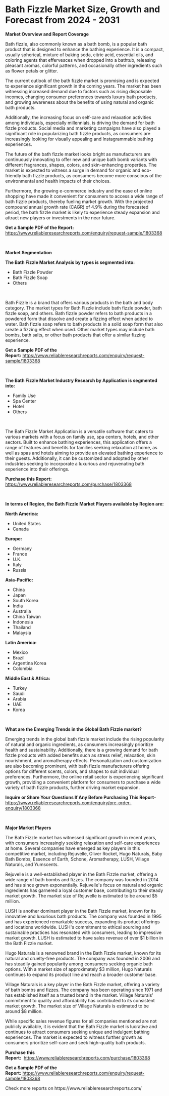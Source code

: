 <p><h1>Bath Fizzle Market Size, Growth and Forecast from 2024 - 2031</h1></p><p><strong>Market Overview and Report Coverage</strong></p>
<p><p>Bath fizzle, also commonly known as a bath bomb, is a popular bath product that is designed to enhance the bathing experience. It is a compact, usually spherical, mixture of baking soda, citric acid, essential oils, and coloring agents that effervesces when dropped into a bathtub, releasing pleasant aromas, colorful patterns, and occasionally other ingredients such as flower petals or glitter.</p><p>The current outlook of the bath fizzle market is promising and is expected to experience significant growth in the coming years. The market has been witnessing increased demand due to factors such as rising disposable incomes, changing consumer preferences towards luxury bath products, and growing awareness about the benefits of using natural and organic bath products.</p><p>Additionally, the increasing focus on self-care and relaxation activities among individuals, especially millennials, is driving the demand for bath fizzle products. Social media and marketing campaigns have also played a significant role in popularizing bath fizzle products, as consumers are increasingly looking for visually appealing and Instagrammable bathing experiences.</p><p>The future of the bath fizzle market looks bright as manufacturers are continuously innovating to offer new and unique bath bomb variants with different fragrances, shapes, colors, and skin-enhancing properties. The market is expected to witness a surge in demand for organic and eco-friendly bath fizzle products, as consumers become more conscious of the environmental and health impacts of their choices.</p><p>Furthermore, the growing e-commerce industry and the ease of online shopping have made it convenient for consumers to access a wide range of bath fizzle products, thereby fueling market growth. With the projected compound annual growth rate (CAGR) of 4.9% during the forecasted period, the bath fizzle market is likely to experience steady expansion and attract new players or investments in the near future.</p></p>
<p><strong>Get a Sample PDF of the Report:</strong> <a href="https://www.reliableresearchreports.com/enquiry/request-sample/1803368">https://www.reliableresearchreports.com/enquiry/request-sample/1803368</a></p>
<p>&nbsp;</p>
<p><strong>Market Segmentation</strong></p>
<p><strong>The Bath Fizzle Market Analysis by types is segmented into:</strong></p>
<p><ul><li>Bath Fizzle Powder</li><li>Bath Fizzle Soap</li><li>Others</li></ul></p>
<p>&nbsp;</p>
<p><p>Bath Fizzle is a brand that offers various products in the bath and body category. The market types for Bath Fizzle include bath fizzle powder, bath fizzle soap, and others. Bath fizzle powder refers to bath products in a powdered form that dissolve and create a fizzing effect when added to water. Bath fizzle soap refers to bath products in a solid soap form that also create a fizzing effect when used. Other market types may include bath bombs, bath salts, or other bath products that offer a similar fizzing experience.</p></p>
<p><strong>Get a Sample PDF of the Report:</strong>&nbsp;<a href="https://www.reliableresearchreports.com/enquiry/request-sample/1803368">https://www.reliableresearchreports.com/enquiry/request-sample/1803368</a></p>
<p>&nbsp;</p>
<p><strong>The Bath Fizzle Market Industry Research by Application is segmented into:</strong></p>
<p><ul><li>Family Use</li><li>Spa Center</li><li>Hotel</li><li>Others</li></ul></p>
<p>&nbsp;</p>
<p><p>The Bath Fizzle Market Application is a versatile software that caters to various markets with a focus on family use, spa centers, hotels, and other sectors. Built to enhance bathing experiences, this application offers a range of features and benefits for families seeking relaxation at home, as well as spas and hotels aiming to provide an elevated bathing experience to their guests. Additionally, it can be customized and adopted by other industries seeking to incorporate a luxurious and rejuvenating bath experience into their offerings.</p></p>
<p><strong>Purchase this Report:</strong>&nbsp; <a href="https://www.reliableresearchreports.com/purchase/1803368">https://www.reliableresearchreports.com/purchase/1803368</a></p>
<p>&nbsp;</p>
<p><strong>In terms of Region, the Bath Fizzle Market Players available by Region are:</strong></p>
<p>
    <p> <strong> North America: </strong>
        <ul>
            <li>United States</li>
            <li>Canada</li>
        </ul>
        </p> 
    <p> <strong> Europe: </strong>
        <ul>
            <li>Germany</li>
            <li>France</li>
            <li>U.K.</li>
            <li>Italy</li>
            <li>Russia</li>
        </ul>
        </p> 
    <p> <strong> Asia-Pacific: </strong>
        <ul>
            <li>China</li>
            <li>Japan</li>
            <li>South Korea</li>
            <li>India</li>
            <li>Australia</li>
            <li>China Taiwan</li>
            <li>Indonesia</li>
            <li>Thailand</li>
            <li>Malaysia</li>
        </ul>
        </p> 
    <p> <strong> Latin America: </strong>
        <ul>
            <li>Mexico</li>
            <li>Brazil</li>
            <li>Argentina Korea</li>
            <li>Colombia</li>
        </ul>
        </p> 
    <p> <strong> Middle East & Africa: </strong>
        <ul>
            <li>Turkey</li>
            <li>Saudi</li>
            <li>Arabia</li>
            <li>UAE</li>
            <li>Korea</li>
        </ul>
    </p>
    </p>
<p>&nbsp;</p>
<p><strong>What are the Emerging Trends in the Global Bath Fizzle market?</strong></p>
<p><p>Emerging trends in the global bath fizzle market include the rising popularity of natural and organic ingredients, as consumers increasingly prioritize health and sustainability. Additionally, there is a growing demand for bath fizzle products with added benefits such as stress relief, relaxation, skin nourishment, and aromatherapy effects. Personalization and customization are also becoming prominent, with bath fizzle manufacturers offering options for different scents, colors, and shapes to suit individual preferences. Furthermore, the online retail sector is experiencing significant growth, providing a convenient platform for consumers to purchase a wide variety of bath fizzle products, further driving market expansion.</p></p>
<p><strong>Inquire or Share Your Questions If Any Before Purchasing This Report</strong>- <a href="https://www.reliableresearchreports.com/enquiry/pre-order-enquiry/1803368">https://www.reliableresearchreports.com/enquiry/pre-order-enquiry/1803368</a></p>
<p>&nbsp;</p>
<p><strong>Major Market Players</strong></p>
<p><p>The Bath Fizzle market has witnessed significant growth in recent years, with consumers increasingly seeking relaxation and self-care experiences at home. Several companies have emerged as key players in this competitive market, including Rejuvelle, Oliver Rocket, Hugo Naturals, Baby Bath Bombs, Essence of Earth, Schone, Aromatherapy, LUSH, Village Naturals, and Yumscents.</p><p>Rejuvelle is a well-established player in the Bath Fizzle market, offering a wide range of bath bombs and fizzes. The company was founded in 2014 and has since grown exponentially. Rejuvelle's focus on natural and organic ingredients has garnered a loyal customer base, contributing to their steady market growth. The market size of Rejuvelle is estimated to be around $5 million.</p><p>LUSH is another dominant player in the Bath Fizzle market, known for its innovative and luxurious bath products. The company was founded in 1995 and has experienced remarkable success, expanding its product offerings and locations worldwide. LUSH's commitment to ethical sourcing and sustainable practices has resonated with consumers, leading to impressive market growth. LUSH is estimated to have sales revenue of over $1 billion in the Bath Fizzle market.</p><p>Hugo Naturals is a renowned brand in the Bath Fizzle market, known for its natural and cruelty-free products. The company was founded in 2006 and has steadily gained popularity among consumers seeking organic bath options. With a market size of approximately $3 million, Hugo Naturals continues to expand its product line and reach a broader customer base.</p><p>Village Naturals is a key player in the Bath Fizzle market, offering a variety of bath bombs and fizzes. The company has been operating since 1971 and has established itself as a trusted brand in the market. Village Naturals' commitment to quality and affordability has contributed to its consistent market growth. The market size of Village Naturals is estimated to be around $8 million.</p><p>While specific sales revenue figures for all companies mentioned are not publicly available, it is evident that the Bath Fizzle market is lucrative and continues to attract consumers seeking unique and indulgent bathing experiences. The market is expected to witness further growth as consumers prioritize self-care and seek high-quality bath products.</p></p>
<p><strong>Purchase this Report:</strong>&nbsp;&nbsp;<a href="https://www.reliableresearchreports.com/purchase/1803368">https://www.reliableresearchreports.com/purchase/1803368</a></p>
<p></p>
<p><strong>Get a Sample PDF of the Report:</strong>&nbsp;<a href="https://www.reliableresearchreports.com/enquiry/request-sample/1803368">https://www.reliableresearchreports.com/enquiry/request-sample/1803368</a></p>
<p>Check more reports on https://www.reliableresearchreports.com/</p>
